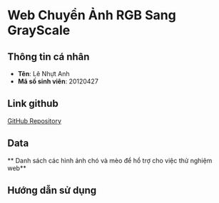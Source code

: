 # Web Chuyển Ảnh RGB Sang GrayScale

## Thông tin cá nhân
- **Tên**: Lê Nhựt Anh
- **Mã số sinh viên**: 20120427

## Link github
[GitHub Repository](https://github.com/LeAnh2105/My_Web.git)

## Data
** Danh sách các hình ảnh chó và mèo để hổ trợ cho việc thử nghiệm web**

## Hướng dẫn sử dụng 

